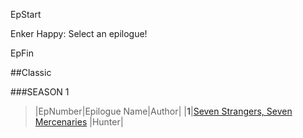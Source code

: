 
EpStart

Enker Happy: Select an epilogue!

EpFin

##Classic

###SEASON 1

> |EpNumber|Epilogue Name|Author|
> |**1**|[Seven Strangers, Seven Mercenaries](s1e1.html) |Hunter|




<script src="{{ '/assets/js/EpFormatter.js' | relative_url }}"></script>